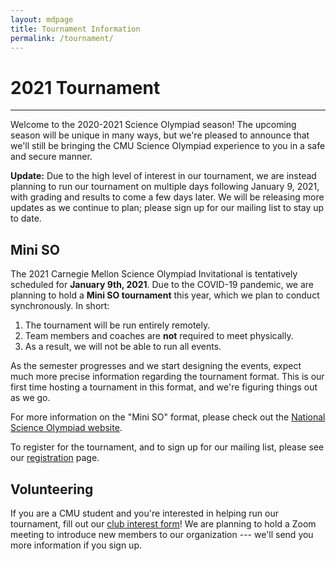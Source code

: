 ```yaml
---
layout: mdpage
title: Tournament Information
permalink: /tournament/
---
```


# 2021 Tournament
<hr>

Welcome to the 2020-2021 Science Olympiad season! The upcoming season will be
unique in many ways, but we're pleased to announce that we'll still be bringing
the CMU Science Olympiad experience to you in a safe and secure manner.

**Update:** Due to the high level of interest in our tournament, we are instead
planning to run our tournament on multiple days following January 9, 2021, with
grading and results to come a few days later. We will be releasing more updates
as we continue to plan; please sign up for our mailing list to stay up to date.

## Mini SO

The 2021 Carnegie Mellon Science Olympiad Invitational is tentatively scheduled
for **January 9th, 2021**. Due to the COVID-19 pandemic, we are planning to
hold a **Mini SO tournament** this year, which we plan to conduct
synchronously. In short:

1. The tournament will be run entirely remotely.
2. Team members and coaches are **not** required to meet physically.
3. As a result, we will not be able to run all events.

As the semester progresses and we start designing the events, expect much more
precise information regarding the tournament format. This is our first time
hosting a tournament in this format, and we're figuring things out as we go.

For more information on the "Mini SO" format, please check out the
<a href="https://www.soinc.org/play/tournaments" target="_blank">National Science Olympiad website</a>.

To register for the tournament, and to sign up for our mailing list, please see
our [registration](/registration/) page.

## Volunteering

If you are a CMU student and you're interested in helping run our tournament, fill out
our [club interest form](https://docs.google.com/forms/d/e/1FAIpQLSdak9n3TSQL-Bi9-5WRJaFDZor4uoe9CicKruF--zxYqBBe5w/viewform)!
We are planning to hold a Zoom meeting to introduce new members to our organization
--- we'll send you more information if you sign up.
